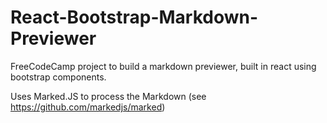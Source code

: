 # React-Bootstrap-Markdown-Previewer

FreeCodeCamp project to build a markdown previewer, built in react using bootstrap components.

Uses Marked.JS to process the Markdown (see https://github.com/markedjs/marked)

